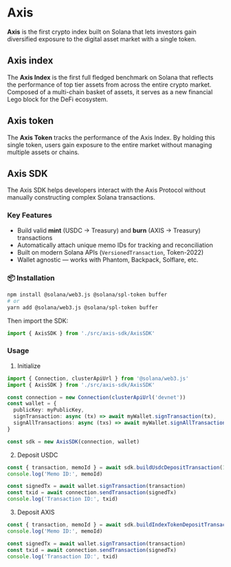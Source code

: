 # Axis

**Axis** is the first crypto index built on Solana that lets investors gain diversified exposure to the digital asset market with a single token.

## Axis index

The **Axis Index** is the first full fledged benchmark on Solana that reflects the performance of top tier assets from across the entire crypto market.
Composed of a multi-chain basket of assets, it serves as a new financial Lego block for the DeFi ecosystem.

## Axis token

The **Axis Token** tracks the performance of the Axis Index.
By holding this single token, users gain exposure to the entire market without managing multiple assets or chains.

## Axis SDK

The Axis SDK helps developers interact with the Axis Protocol without manually constructing complex Solana transactions.

### Key Features

- Build valid **mint** (USDC → Treasury) and **burn** (AXIS → Treasury) transactions
- Automatically attach unique memo IDs for tracking and reconciliation
- Built on modern Solana APIs (`VersionedTransaction`, Token-2022)
- Wallet agnostic — works with Phantom, Backpack, Solflare, etc.

### 📦 Installation

```bash
npm install @solana/web3.js @solana/spl-token buffer
# or
yarn add @solana/web3.js @solana/spl-token buffer
```

Then import the SDK:

```ts
import { AxisSDK } from './src/axis-sdk/AxisSDK'
```

### Usage

1. Initialize

```ts
import { Connection, clusterApiUrl } from '@solana/web3.js'
import { AxisSDK } from './src/axis-sdk/AxisSDK'

const connection = new Connection(clusterApiUrl('devnet'))
const wallet = {
  publicKey: myPublicKey,
  signTransaction: async (tx) => await myWallet.signTransaction(tx),
  signAllTransactions: async (txs) => await myWallet.signAllTransactions(txs),
}

const sdk = new AxisSDK(connection, wallet)
```

2. Deposit USDC

```ts
const { transaction, memoId } = await sdk.buildUsdcDepositTransaction(10) // 10 USDC
console.log('Memo ID:', memoId)

const signedTx = await wallet.signTransaction(transaction)
const txid = await connection.sendTransaction(signedTx)
console.log('Transaction ID:', txid)
```

3. Deposit AXIS

```ts
const { transaction, memoId } = await sdk.buildIndexTokenDepositTransaction(10) // 10 AXIS
console.log('Memo ID:', memoId)

const signedTx = await wallet.signTransaction(transaction)
const txid = await connection.sendTransaction(signedTx)
console.log('Transaction ID:', txid)
```
